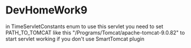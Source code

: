 # DevHomeWork9
in TimeServletConstants enum to use this servlet you need to set PATH_TO_TOMCAT like this "/Programs/Tomcat/apache-tomcat-9.0.82" to start servlet working if you don't use SmartTomcat plugin
